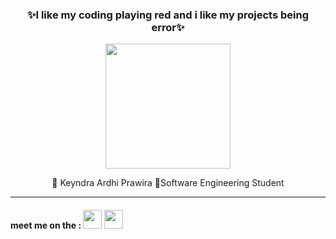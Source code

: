 <h3 align="center"> ✨I like my coding playing red and i like my projects being error✨</h3>


<p align="center">
<img width="200px" src="https://media2.giphy.com/media/v1.Y2lkPTc5MGI3NjExczhvb3JybWFmYW1vc3poNThwY3htdTgxcjU4eDRuNTFqbXJ5eDlheSZlcD12MV9pbnRlcm5hbF9naWZfYnlfaWQmY3Q9Zw/lJNoBCvQYp7nq/giphy.gif"> 
</p>

<p align="center">🗿 Keyndra Ardhi Prawira 🔱Software Engineering Student</p>
<hr>
<h4>meet me on the : <a href="https://www.tiktok.com/@domgeee_?lang=id-ID"><img width="30px" src="https://pngate.com/wp-content/uploads/2025/03/tiktok-app-icon-logo-2025-1.png"></a>
  <a href="https://www.instagram.com/keyy_bjr/"> <img width="30px" src="https://upload.wikimedia.org/wikipedia/commons/thumb/a/a5/Instagram_icon.png/1200px-Instagram_icon.png"></a> </h4>
<!---
KeyndraPrawira/KeyndraPrawira is a ✨ special ✨ repository because its `README.md` (this file) appears on your GitHub profile.
You can click the Preview link to take a look at your changes.
--->
